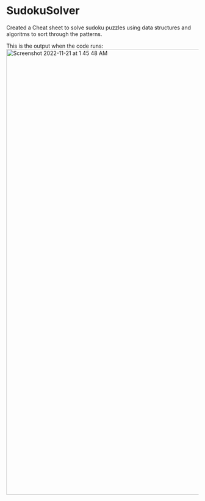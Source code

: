 # SudokuSolver

Created a Cheat sheet to solve sudoku puzzles using data structures and algoritms to sort through the patterns.

This is the output when the code runs:
<img width="1167" alt="Screenshot 2022-11-21 at 1 45 48 AM" src="https://user-images.githubusercontent.com/116849018/203215908-ef3aa598-b92b-4a5a-a8e7-341a53124de5.png">
